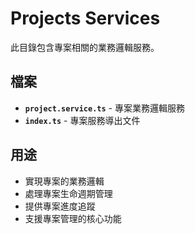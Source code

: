 # Projects Services

此目錄包含專案相關的業務邏輯服務。

## 檔案

- **`project.service.ts`** - 專案業務邏輯服務
- **`index.ts`** - 專案服務導出文件

## 用途

- 實現專案的業務邏輯
- 處理專案生命週期管理
- 提供專案進度追蹤
- 支援專案管理的核心功能


